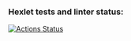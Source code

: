 ### Hexlet tests and linter status:
[![Actions Status](https://github.com/Alena007S/qa-engineer-project-85/actions/workflows/hexlet-check.yml/badge.svg)](https://github.com/Alena007S/qa-engineer-project-85/actions)